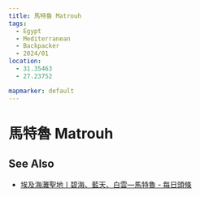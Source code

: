 ```yaml
---
title: 馬特魯 Matrouh
tags:
  - Egypt
  - Mediterranean
  - Backpacker
  - 2024/01
location: 
  - 31.35463
  - 27.23752

mapmarker: default
---
```


馬特魯 Matrouh
=============

See Also
--------

- [埃及海灘聖地丨碧海、藍天、白雲—馬特魯 - 每日頭條](https://kknews.cc/zh-hk/travel/g9y5n5e.html#google_vignette)
